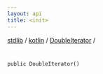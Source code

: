 ```yaml
---
layout: api
title: <init>
---
```

[stdlib](../../index.md) / [kotlin](../index.md) / [DoubleIterator](index.md) / [<init>](_init_.md)

# <init>

```
public DoubleIterator()
```
